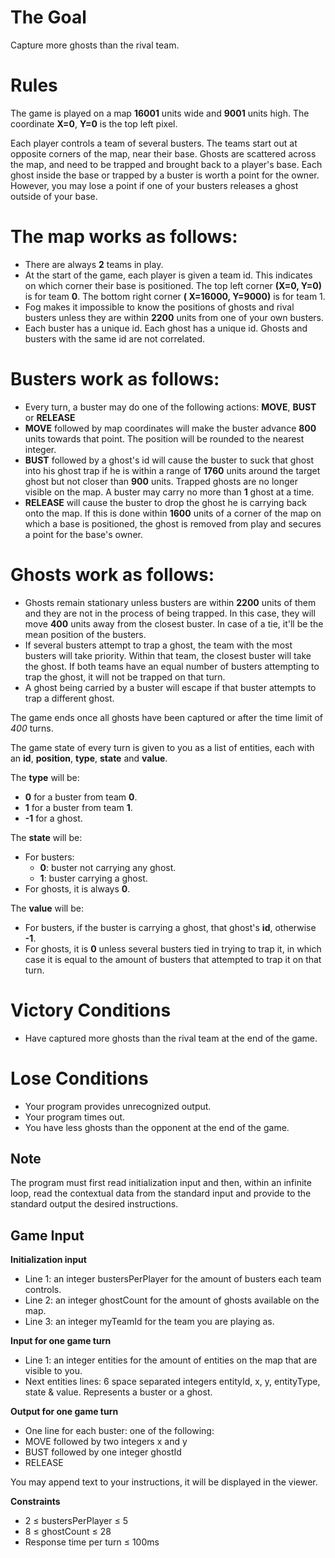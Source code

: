 #	The Goal
  Capture more ghosts than the rival team.

#	Rules
The game is played on a map **16001** units wide and **9001** units high. The coordinate **X=0**, **Y=0** is the top left pixel.

Each player controls a team of several busters. The teams start out at opposite corners of the map, near their base. Ghosts are scattered across the map, and need to be trapped and brought back to a player's base. Each ghost inside the base or trapped by a buster is worth a point for the owner. However, you may lose a point if one of your busters releases a ghost outside of your base.

# The map works as follows:
* There are always **2** teams in play.
* At the start of the game, each player is given a team id. This indicates on which corner their base is positioned. The top left corner **(X=0, Y=0)** is for team **0**. The bottom right corner **( X=16000, Y=9000)** is for team 1.
* Fog makes it impossible to know the positions of ghosts and rival busters unless they are within **2200** units from one of your own busters.
* Each buster has a unique id. Each ghost has a unique id. Ghosts and busters with the same id are not correlated.

# Busters work as follows:
* Every turn, a buster may do one of the following actions: **MOVE**, **BUST** or **RELEASE**
* **MOVE** followed by map coordinates will make the buster advance **800** units towards that point. The position will be rounded to the nearest integer.
* **BUST** followed by a ghost's id will cause the buster to suck that ghost into his ghost trap if he is within a range of **1760** units around the target ghost but not closer than **900** units. Trapped ghosts are no longer visible on the map.
A buster may carry no more than **1** ghost at a time.
* **RELEASE** will cause the buster to drop the ghost he is carrying back onto the map. If this is done within **1600** units of a corner of the map on which a base is positioned, the ghost is removed from play and secures a point for the base's owner.

# Ghosts work as follows:
* Ghosts remain stationary unless busters are within **2200** units of them and they are not in the process of being trapped. In this case, they will move **400** units away from the closest buster. In case of a tie, it'll be the mean position of the busters.
* If several busters attempt to trap a ghost, the team with the most busters will take priority. Within that team, the closest buster will take the ghost. If both teams have an equal number of busters attempting to trap the ghost, it will not be trapped on that turn.
* A ghost being carried by a buster will escape if that buster attempts to trap a different ghost.

The game ends once all ghosts have been captured or after the time limit of *400* turns.

The game state of every turn is given to you as a list of entities, each with an **id**, **position**, **type**, **state** and **value**.

The **type** will be:
* **0** for a buster from team **0**.
* **1** for a buster from team **1**.
* **-1** for a ghost.

The **state** will be:
* For busters:
  * **0**: buster not carrying any ghost.
  * **1**: buster carrying a ghost.
* For ghosts, it is always **0**.

The **value** will be:
* For busters, if the buster is carrying a ghost, that ghost's **id**, otherwise **-1**.
* For ghosts, it is **0** unless several busters tied in trying to trap it, in which case it is equal to the amount of busters that attempted to trap it on that turn.
 
# Victory Conditions
* Have captured more ghosts than the rival team at the end of the game.
 
# Lose Conditions
* Your program provides unrecognized output.
* Your program times out.
* You have less ghosts than the opponent at the end of the game.
 	
## Note
The program must first read initialization input and then, within an infinite loop, read the contextual data from the standard input and provide to the standard output the desired instructions.

##	Game Input

**Initialization input**
* Line 1: an integer bustersPerPlayer for the amount of busters each team controls.
* Line 2: an integer ghostCount for the amount of ghosts available on the map.
* Line 3: an integer myTeamId for the team you are playing as.

**Input for one game turn**
* Line 1: an integer entities for the amount of entities on the map that are visible to you.
* Next entities lines: 6 space separated integers entityId, x, y, entityType, state & value. Represents a buster or a ghost.

**Output for one game turn**
* One line for each buster: one of the following:
* MOVE followed by two integers x and y
* BUST followed by one integer ghostId
* RELEASE

You may append text to your instructions, it will be displayed in the viewer.

**Constraints**
* 2 ≤ bustersPerPlayer ≤ 5
* 8 ≤ ghostCount ≤ 28
* Response time per turn ≤ 100ms
